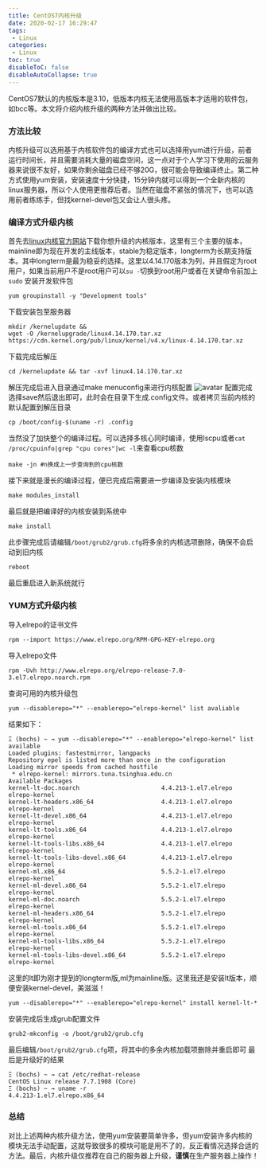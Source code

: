 ```yaml
---
title: CentOS7内核升级
date: 2020-02-17 16:29:47
tags:
 - Linux
categories:
 - Linux
toc: true
disableToC: false
disableAutoCollapse: true
---
```


CentOS7默认的内核版本是3.10，低版本内核无法使用高版本才适用的软件包，如bcc等。本文将介绍内核升级的两种方法并做出比较。
<!--more-->

### 方法比较
内核升级可以选用基于内核软件包的编译方式也可以选择用yum进行升级，前者运行时间长，并且需要消耗大量的磁盘空间，这一点对于个人学习下使用的云服务器来说很不友好，如果你剩余磁盘已经不够20G，很可能会导致编译终止。第二种方式使用yum安装，安装速度十分快捷，15分钟内就可以得到一个全新内核的linux服务器，所以个人使用更推荐后者。当然在磁盘不紧张的情况下，也可以选用前者练练手，但找kernel-devel包又会让人很头疼。

### 编译方式升级内核
首先去[linux内核官方网站](https://www.kernel.org)下载你想升级的内核版本，这里有三个主要的版本，mainline即为现在开发的主线版本，stable为稳定版本，longterm为长期支持版本。其中longterm是最为稳妥的选择。这里以4.14.170版本为列，并且假定为root用户，如果当前用户不是root用户可以`su -`切换到root用户或者在关键命令前加上`sudo`
安装开发软件包
```
yum groupinstall -y "Development tools"
```
下载安装包至服务器
```
mkdir /kernelupdate && 
wget -O /kernelupgrade/linux4.14.170.tar.xz  https://cdn.kernel.org/pub/linux/kernel/v4.x/linux-4.14.170.tar.xz 
```
下载完成后解压
```
cd /kernelupdate && tar -xvf linux4.14.170.tar.xz 
```
解压完成后进入目录通过make menuconfig来进行内核配置
![avatar](https://imagesofhexo.oss-cn-shanghai.aliyuncs.com/hexo-pic/kernel-update/makemenu.png)
配置完成选择save然后退出即可，此时会在目录下生成.config文件。或者拷贝当前内核的默认配置到解压目录
```
cp /boot/config-$(uname -r) .config
```
当然没了加快整个的编译过程。可以选择多核心同时编译，使用lscpu或者`cat /proc/cpuinfo|grep "cpu cores"|wc -l`来查看cpu核数
```
make -jn #n换成上一步查询到的cpu核数
```
接下来就是漫长的编译过程，便已完成后需要进一步编译及安装内核模块
```
make modules_install
```
最后就是把编译好的内核安装到系统中
```
make install
```
此步骤完成后请编辑`/boot/grub2/grub.cfg`将多余的内核选项删除，确保不会启动到旧内核
```
reboot
```
最后重启进入新系统就行



### YUM方式升级内核

导入elrepo的证书文件
```
rpm --import https://www.elrepo.org/RPM-GPG-KEY-elrepo.org
```
导入elrepo文件
```
rpm -Uvh http://www.elrepo.org/elrepo-release-7.0-3.el7.elrepo.noarch.rpm
```
查询可用的内核升级包
```
yum --disablerepo="*" --enablerepo="elrepo-kernel" list avaliable
```
结果如下：
```
Ξ (bochs) ~ → yum --disablerepo="*" --enablerepo="elrepo-kernel" list available
Loaded plugins: fastestmirror, langpacks
Repository epel is listed more than once in the configuration
Loading mirror speeds from cached hostfile
 * elrepo-kernel: mirrors.tuna.tsinghua.edu.cn
Available Packages
kernel-lt-doc.noarch                       4.4.213-1.el7.elrepo         elrepo-kernel
kernel-lt-headers.x86_64                   4.4.213-1.el7.elrepo         elrepo-kernel
kernel-lt-devel.x86_64                     4.4.213-1.el7.elrepo         elrepo-kernel
kernel-lt-tools.x86_64                     4.4.213-1.el7.elrepo         elrepo-kernel
kernel-lt-tools-libs.x86_64                4.4.213-1.el7.elrepo         elrepo-kernel
kernel-lt-tools-libs-devel.x86_64          4.4.213-1.el7.elrepo         elrepo-kernel
kernel-ml.x86_64                           5.5.2-1.el7.elrepo           elrepo-kernel
kernel-ml-devel.x86_64                     5.5.2-1.el7.elrepo           elrepo-kernel
kernel-ml-doc.noarch                       5.5.2-1.el7.elrepo           elrepo-kernel
kernel-ml-headers.x86_64                   5.5.2-1.el7.elrepo           elrepo-kernel
kernel-ml-tools.x86_64                     5.5.2-1.el7.elrepo           elrepo-kernel
kernel-ml-tools-libs.x86_64                5.5.2-1.el7.elrepo           elrepo-kernel
kernel-ml-tools-libs-devel.x86_64          5.5.2-1.el7.elrepo           elrepo-kernel
```
这里的lt即为刚才提到的longterm版,ml为mainline版。这里我还是安装lt版本，顺便安装kernel-devel，美滋滋！
```
yum --disablerepo="*" --enablerepo="elrepo-kernel" install kernel-lt-*
```
安装完成后生成grub配置文件
```
grub2-mkconfig -o /boot/grub2/grub.cfg
```
最后编辑`/boot/grub2/grub.cfg`项，将其中的多余内核加载项删除并重启即可
最后是升级好的结果
```
Ξ (bochs) ~ → cat /etc/redhat-release 
CentOS Linux release 7.7.1908 (Core)
Ξ (bochs) ~ → uname -r
4.4.213-1.el7.elrepo.x86_64
```



### 总结

对比上述两种内核升级方法，使用yum安装要简单许多，但yum安装许多内核的模块无法手动配置，这就导致很多的模块可能是用不了的，反正看情况选择合适的方法。最后，内核升级仅推荐在自己的服务器上升级，**谨慎**在生产服务器上操作！

